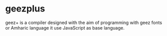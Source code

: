 # geezplus
geez+ is a compiler designed with the aim of programming with geez fonts or Amharic language it use JavaScript as base language.
